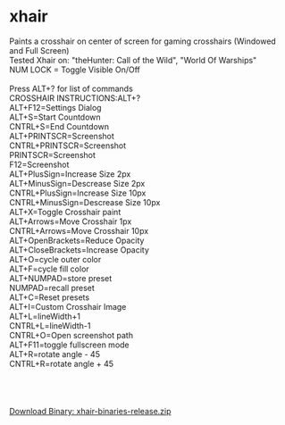# xhair
Paints a crosshair on center of screen for gaming crosshairs (Windowed and Full Screen)<br/>
Tested Xhair on: "theHunter: Call of the Wild", "World Of Warships"<br/>
NUM LOCK = Toggle Visible On/Off<br/><br/>
Press ALT+? for list of commands<br/>
CROSSHAIR INSTRUCTIONS:ALT+?<br/>
ALT+F12=Settings Dialog<br/>
ALT+S=Start Countdown<br/>
CNTRL+S=End Countdown<br/>
ALT+PRINTSCR=Screenshot<br/>
CNTRL+PRINTSCR=Screenshot<br/>
PRINTSCR=Screenshot<br/>
F12=Screenshot<br/>
ALT+PlusSign=Increase Size 2px<br/>
ALT+MinusSign=Descrease Size 2px<br/>
CNTRL+PlusSign=Increase Size 10px<br/>
CNTRL+MinusSign=Descrease Size 10px<br/>
ALT+X=Toggle Crosshair paint<br/>
ALT+Arrows=Move Crosshair 1px<br/>
CNTRL+Arrows=Move Crosshair 10px<br/>
ALT+OpenBrackets=Reduce Opacity<br/>
ALT+CloseBrackets=Increase Opacity<br/>
ALT+O=cycle outer color<br/>
ALT+F=cycle fill color<br/>
ALT+NUMPAD=store preset<br/>
NUMPAD=recall preset<br/>
ALT+C=Reset presets<br/>
ALT+I=Custom Crosshair Image<br/>
ALT+L=lineWidth+1<br/>
CNTRL+L=lineWidth-1<br/>
CNTRL+O=Open screenshot path<br/>
ALT+F11=toggle fullscreen mode<br/>
ALT+R=rotate angle - 45<br/>
CNTRL+R=rotate angle + 45<br/>
<br/>
<br/>
<br/>
<br/>
<a href="http://www.nk-inc.com/downloads/fn/xhair-binaries-release.zip">Download Binary: xhair-binaries-release.zip</a>
